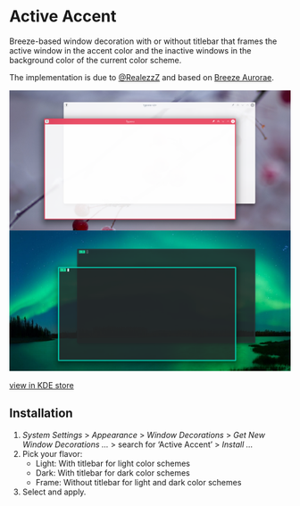 # Active Accent

Breeze-based window decoration with or without titlebar that frames the active window in the accent color and the inactive windows in the background color of the current color scheme.

The implementation is due to [@RealezzZ](https://www.reddit.com/r/kde/comments/ri4zko/comment/howapa9/?utm_source=share&utm_medium=web2x&context=3) and based on [Breeze Aurorae](https://store.kde.org/p/1461072/).

![screenshot](img/screenshot.png)

[view in KDE store](https://www.pling.com/p/1678088/)

## Installation

1. *System Settings* > *Appearance* > *Window Decorations* > *Get New Window Decorations …* > search for ‘Active Accent’ > *Install …*
2. Pick your flavor:
   - Light: With titlebar for light color schemes
   - Dark: With titlebar for dark color schemes
   - Frame: Without titlebar for light and dark color schemes
3. Select and apply.
